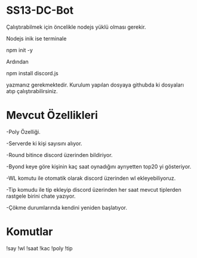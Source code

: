 # SS13-DC-Bot

Çalıştırabilmek için öncelikle nodejs yüklü olması gerekir.

Nodejs inik ise terminale

npm init -y

Ardından

npm install discord.js 

yazmanız gerekmektedir. Kurulum yapılan dosyaya githubda ki dosyaları atıp çalıştırabilirsiniz.

# Mevcut Özellikleri

-Poly Özelliği.

-Serverde ki kişi sayısını alıyor.

-Round bitince discord üzerinden bildiriyor.

-Byond keye göre kişinin kaç saat oynadığını ayrıyetten top20 yi gösteriyor.

-WL komutu ile otomatik olarak discord üzerinden wl ekleyebiliyoruz.

-Tip komudu ile tip ekleyip discord üzerinden her saat mevcut tiplerden rastgele birini chate yazıyor.

-Çökme durumlarında kendini yeniden başlatıyor.


# Komutlar
!say !wl !saat !kac !poly !tip

